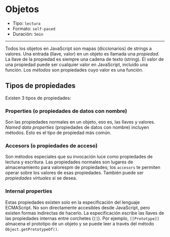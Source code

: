 # Objetos

* Tipo: `lectura`
* Formato: `self-paced`
* Duración: `5min`

***

Todos los objetos en JavaScript son mapas (diccionarios) de strings a valores.
Una entrada (llave, valor) en un objeto es llamada una _propiedad_. La llave de
la propiedad es siempre una cadena de texto (string). El valor de una propiedad
puede ser cualquier valor en JavaScript, incluido una función. Los _métodos_ son
propiedades cuyo valor es una función.

## Tipos de propiedades

Existen 3 tipos de propiedades:

### Properties (o propiedades de datos con nombre)

Son las propiedades normales en un objeto, eso es, las llaves y valores. _Named
data properties_ (propiedades de datos con nombre) incluyen métodos. Esto es el
tipo de propiedad más común.

### Accesors (o propiedades de acceso)

Son métodos especiales que su invocación luce como propiedades de lectura y
escritura. Las propiedades normales son lugares de almacenamiento para valorespm
de propiedades; los `accesors` te permiten operar sobre los valores de esas
propiedades. También puede ser _propiedades virtuales_ si se desea.

### Internal properties

Estas propiedades existen solo en la especificación del lenguaje ECMAScript. No
son directamente accesibles desde JavaScript, pero existen formas indirectas de
hacerlo. La especificación escribe las llaves de las propiedades internas entre
corchetes (`[]`). Por ejemplo, `[[Prototype]]` almacena el prototipo de un
objeto y se puede leer a través del método `Object.getPrototypeOf()`.
